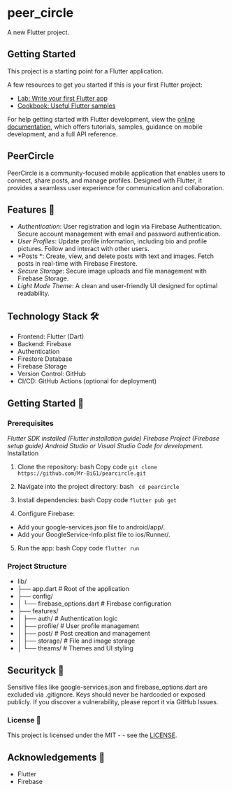 # peer_circle

A new Flutter project.

## Getting Started

This project is a starting point for a Flutter application.

A few resources to get you started if this is your first Flutter project:

- [Lab: Write your first Flutter app](https://docs.flutter.dev/get-started/codelab)
- [Cookbook: Useful Flutter samples](https://docs.flutter.dev/cookbook)

For help getting started with Flutter development, view the
[online documentation](https://docs.flutter.dev/), which offers tutorials,
samples, guidance on mobile development, and a full API reference.


## PeerCircle
PeerCircle is a community-focused mobile application that enables users to connect, share posts, and manage profiles. Designed with Flutter, it provides a seamless user experience for communication and collaboration.

## Features 🌟
- *Authentication*:
User registration and login via Firebase Authentication.
Secure account management with email and password authentication.
- *User Profiles*:
Update profile information, including bio and profile pictures.
Follow and interact with other users.
- *Posts *:
Create, view, and delete posts with text and images.
Fetch posts in real-time with Firebase Firestore.
- *Secure Storage*:
Secure image uploads and file management with Firebase Storage.
- *Light Mode Theme*:
A clean and user-friendly UI designed for optimal readability.

## Technology Stack 🛠
- Frontend: Flutter (Dart)
- Backend: Firebase
- Authentication
- Firestore Database
- Firebase Storage
- Version Control: GitHub
- CI/CD: GitHub Actions (optional for deployment)
  
## Getting Started 🚀
### Prerequisites
*Flutter SDK installed (Flutter installation guide)
Firebase Project (Firebase setup guide)
Android Studio or Visual Studio Code for development.*
Installation
1. Clone the repository:
bash
Copy code
`git clone https://github.com/Mr-BiG1/pearcircle.git`

2. Navigate into the project directory:
    bash
` cd pearcircle`

3. Install dependencies:
bash
Copy code
`flutter pub get`

4. Configure Firebase:

- Add your google-services.json file to android/app/.
- Add your GoogleService-Info.plist file to ios/Runner/.

5.  Run the app:
bash
Copy code
 `flutter run`

### Project Structure

- lib/
- ├── app.dart                    # Root of the application
- ├── config/
- │   └── firebase_options.dart   # Firebase configuration
- ├── features/
- │   ├── auth/                   # Authentication logic
- │   ├── profile/                # User profile management
- │   ├── post/                   # Post creation and management
- │   ├── storage/                # File and image storage
- │   └── theams/                 # Themes and UI styling


## Securityck 🔐
Sensitive files like google-services.json and firebase_options.dart are excluded via .gitignore.
Keys should never be hardcoded or exposed publicly.
If you discover a vulnerability, please report it via GitHub Issues.

### License 📝
This project is licensed under the MIT - - see the [LICENSE](li).

## Acknowledgements 🙏
- Flutter
- Firebase
